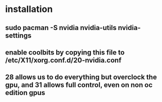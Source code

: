 # installation

## sudo pacman -S nvidia nvidia-utils nvidia-settings

## enable coolbits by copying this file to /etc/X11/xorg.conf.d/20-nvidia.conf

## 28 allows us to do everything but overclock the gpu, and 31 allows full control, even on non oc edition gpus
